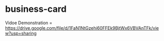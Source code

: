 # business-card                                                                                                                                                                               
                                                                                                                                                                                              
Vidoe Demonstration  =  https://drive.google.com/file/d/1FaN1NtGzehi60FFEk9BjtWx6VBVAnTFk/view?usp=sharing
